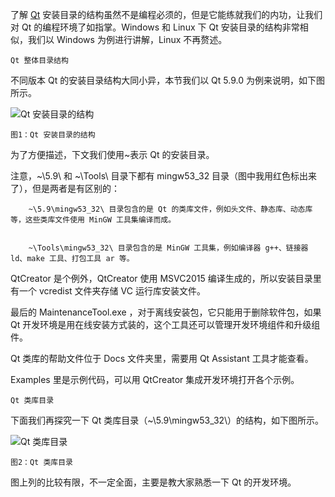 了解 [Qt](https://c.biancheng.net//qt/) 安装目录的结构虽然不是编程必须的，但是它能练就我们的内功，让我们对 Qt 的编程环境了如指掌。Windows 和 Linux 下 Qt 安装目录的结构非常相似，我们以 Windows 为例进行讲解，Linux 不再赘述。

	Qt 整体目录结构
不同版本 Qt 的安装目录结构大同小异，本节我们以 Qt 5.9.0 为例来说明，如下图所示。


![Qt 安装目录的结构](https://c.biancheng.net//uploads/allimg/190529/1-1Z52916344QD.gif)
	图1：Qt 安装目录的结构

为了方便描述，下文我们使用~表示 Qt 的安装目录。

注意，~\5.9\ 和 ~\Tools\ 目录下都有 mingw53_32 目录（图中我用红色标出来了），但是两者是有区别的：


		~\5.9\mingw53_32\ 目录包含的是 Qt 的类库文件，例如头文件、静态库、动态库等，这些类库文件使用 MinGW 工具集编译而成。

		~\Tools\mingw53_32\ 目录包含的是 MinGW 工具集，例如编译器 g++、链接器 ld、make 工具、打包工具 ar 等。


QtCreator 是个例外，QtCreator 使用 MSVC2015 编译生成的，所以安装目录里有一个 vcredist 文件夹存储 VC 运行库安装文件。

最后的 MaintenanceTool.exe ，对于离线安装包，它只能用于删除软件包，如果 Qt 开发环境是用在线安装方式装的，这个工具还可以管理开发环境组件和升级组件。

Qt 类库的帮助文件位于 Docs 文件夹里，需要用 Qt Assistant 工具才能查看。

Examples 里是示例代码，可以用 QtCreator 集成开发环境打开各个示例。

	Qt 类库目录
下面我们再探究一下 Qt 类库目录（~\5.9\mingw53_32\）的结构，如下图所示。


![Qt 类库目录](https://c.biancheng.net//uploads/allimg/190529/1-1Z5291A334220.gif)
	图2：Qt 类库目录

图上列的比较有限，不一定全面，主要是教大家熟悉一下 Qt 的开发环境。